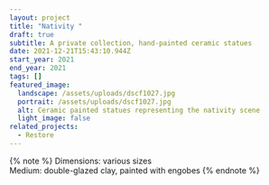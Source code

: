 ```yaml
---
layout: project
title: "Nativity "
draft: true
subtitle: A private collection, hand-painted ceramic statues
date: 2021-12-21T15:43:10.944Z
start_year: 2021
end_year: 2021
tags: []
featured_image:
  landscape: /assets/uploads/dscf1027.jpg
  portrait: /assets/uploads/dscf1027.jpg
  alt: Ceramic painted statues representing the nativity scene
  light_image: false
related_projects:
  - Restore
---
```

{% note %}
Dimensions: various sizes \
Medium: double-glazed clay, painted with engobes
{% endnote %}